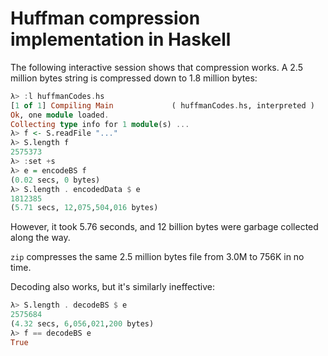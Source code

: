 Huffman compression implementation in Haskell
=============================================

The following interactive session shows that compression works.
A 2.5 million bytes string is compressed down to 1.8 million bytes:

```haskell
λ> :l huffmanCodes.hs
[1 of 1] Compiling Main             ( huffmanCodes.hs, interpreted )
Ok, one module loaded.
Collecting type info for 1 module(s) ... 
λ> f <- S.readFile "..."
λ> S.length f
2575373
λ> :set +s
λ> e = encodeBS f
(0.02 secs, 0 bytes)
λ> S.length . encodedData $ e
1812385
(5.71 secs, 12,075,504,016 bytes)
```

However, it took 5.76 seconds, and 12 billion bytes were garbage collected along the way.

`zip` compresses the same 2.5 million bytes file from 3.0M to 756K in no time.

Decoding also works, but it's similarly ineffective:

```haskell
λ> S.length . decodeBS $ e
2575684
(4.32 secs, 6,056,021,200 bytes)
λ> f == decodeBS e
True
```
